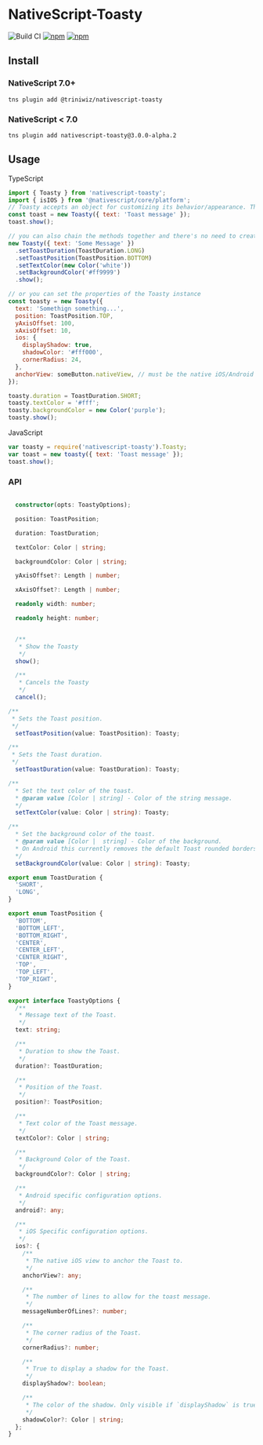 # NativeScript-Toasty

![Build CI](https://github.com/triniwiz/nativescript-toasty/workflows/Build%20CI/badge.svg)
[![npm](https://img.shields.io/npm/v/nativescript-toasty.svg)](https://www.npmjs.com/package/nativescript-toasty)
[![npm](https://img.shields.io/npm/dt/nativescript-toasty.svg?label=npm%20downloads)](https://www.npmjs.com/package/nativescript-toasty)

## Install

### NativeScript 7.0+

`tns plugin add @triniwiz/nativescript-toasty`

### NativeScript < 7.0

`tns plugin add nativescript-toasty@3.0.0-alpha.2`

## Usage

TypeScript

```js
import { Toasty } from 'nativescript-toasty';
import { isIOS } from '@nativescript/core/platform';
// Toasty accepts an object for customizing its behavior/appearance. The only REQUIRED value is `text` which is the message for the toast.
const toast = new Toasty({ text: 'Toast message' });
toast.show();

// you can also chain the methods together and there's no need to create a reference to the Toasty instance with this approach
new Toasty({ text: 'Some Message' })
  .setToastDuration(ToastDuration.LONG)
  .setToastPosition(ToastPosition.BOTTOM)
  .setTextColor(new Color('white'))
  .setBackgroundColor('#ff9999')
  .show();

// or you can set the properties of the Toasty instance
const toasty = new Toasty({
  text: 'Somethign something...',
  position: ToastPosition.TOP,
  yAxisOffset: 100,
  xAxisOffset: 10,
  ios: {
    displayShadow: true,
    shadowColor: '#fff000',
    cornerRadius: 24,
  },
  anchorView: someButton.nativeView, // must be the native iOS/Android view instance (button, page, action bar, tabbar, etc.)
});

toasty.duration = ToastDuration.SHORT;
toasty.textColor = '#fff';
toasty.backgroundColor = new Color('purple');
toasty.show();
```

JavaScript

```js
var toasty = require('nativescript-toasty').Toasty;
var toast = new toasty({ text: 'Toast message' });
toast.show();
```

### API

```typescript

  constructor(opts: ToastyOptions);

  position: ToastPosition;

  duration: ToastDuration;

  textColor: Color | string;

  backgroundColor: Color | string;

  yAxisOffset?: Length | number;

  xAxisOffset?: Length | number;

  readonly width: number;

  readonly height: number;


  /**
   * Show the Toasty
   */
  show();

  /**
   * Cancels the Toasty
   */
  cancel();

/**
 * Sets the Toast position.
 */
  setToastPosition(value: ToastPosition): Toasty;

/**
 * Sets the Toast duration.
 */
  setToastDuration(value: ToastDuration): Toasty;

/**
  * Set the text color of the toast.
  * @param value [Color | string] - Color of the string message.
  */
  setTextColor(value: Color | string): Toasty;

/**
  * Set the background color of the toast.
  * @param value [Color |  string] - Color of the background.
  * On Android this currently removes the default Toast rounded borders.
  */
  setBackgroundColor(value: Color | string): Toasty;
```

```typescript
export enum ToastDuration {
  'SHORT',
  'LONG',
}

export enum ToastPosition {
  'BOTTOM',
  'BOTTOM_LEFT',
  'BOTTOM_RIGHT',
  'CENTER',
  'CENTER_LEFT',
  'CENTER_RIGHT',
  'TOP',
  'TOP_LEFT',
  'TOP_RIGHT',
}

export interface ToastyOptions {
  /**
   * Message text of the Toast.
   */
  text: string;

  /**
   * Duration to show the Toast.
   */
  duration?: ToastDuration;

  /**
   * Position of the Toast.
   */
  position?: ToastPosition;

  /**
   * Text color of the Toast message.
   */
  textColor?: Color | string;

  /**
   * Background Color of the Toast.
   */
  backgroundColor?: Color | string;

  /**
   * Android specific configuration options.
   */
  android?: any;

  /**
   * iOS Specific configuration options.
   */
  ios?: {
    /**
     * The native iOS view to anchor the Toast to.
     */
    anchorView?: any;

    /**
     * The number of lines to allow for the toast message.
     */
    messageNumberOfLines?: number;

    /**
     * The corner radius of the Toast.
     */
    cornerRadius?: number;

    /**
     * True to display a shadow for the Toast.
     */
    displayShadow?: boolean;

    /**
     * The color of the shadow. Only visible if `displayShadow` is true.
     */
    shadowColor?: Color | string;
  };
}
```
